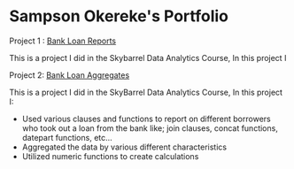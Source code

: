 # Sampson Okereke's Portfolio

Project 1 : [Bank Loan Reports](https://github.com/sampsoncco/Sampson-Okereke-SQL-Portfolio-/blob/main/Bank%20Loan%20Reports.sql)

This is a project I did in the Skybarrel Data Analytics Course, In this project I 



Project 2: [Bank Loan Aggregates](https://github.com/sampsoncco/Sampson-Okereke-SQL-Portfolio-/blob/main/Bank%20Loan%20Aggregates.sql)

This is a project I did in the SkyBarrel Data Analytics Course, In this project I:
* Used various clauses and functions to report on different borrowers who took out a loan from the bank like; join clauses, concat functions, datepart functions, etc...
* Aggregated the data by various different characteristics
* Utilized numeric functions to create calculations
